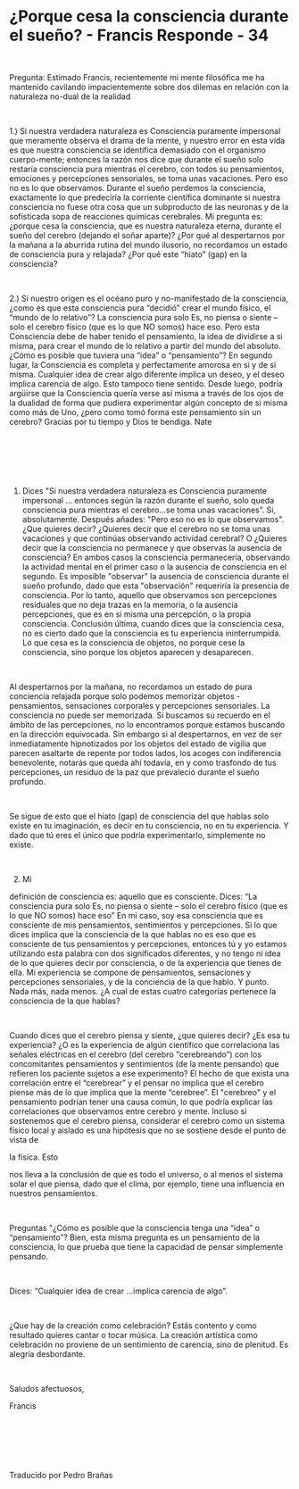 # ¿Porque cesa la consciencia durante el sueño? - Francis Responde - 34


&nbsp;




Pregunta: Estimado Francis, recientemente mi mente filos&oacute;fica me ha mantenido cavilando impacientemente sobre dos dilemas en relaci&oacute;n con la naturaleza no-dual de la realidad 






&nbsp;






1.) Si nuestra verdadera naturaleza es Consciencia puramente impersonal que meramente observa el drama de la mente, y nuestro error en esta vida es que nuestra consciencia se identifica demasiado con el organismo cuerpo-mente; entonces la raz&oacute;n nos dice que durante el sue&ntilde;o solo restar&iacute;a consciencia pura mientras el cerebro, con todos su pensamientos, emociones y percepciones sensoriales, se toma unas vacaciones. Pero eso no es lo que observamos. Durante el sue&ntilde;o perdemos la consciencia, exactamente lo que predecir&iacute;a la corriente cient&iacute;fica dominante si nuestra consciencia no fuese otra cosa que un subproducto de las neuronas y de la sofisticada sopa de reacciones qu&iacute;micas cerebrales. Mi pregunta es: &iquest;porque cesa la consciencia, que es nuestra naturaleza eterna, durante el sue&ntilde;o del cerebro (dejando el so&ntilde;ar aparte)? &iquest;Por qu&eacute; al despertarnos por la ma&ntilde;ana a la aburrida rutina del mundo ilusorio, no recordamos un estado de consciencia pura y relajada? &iquest;Por qu&eacute; este &ldquo;hiato&rdquo; (gap) en la consciencia?






&nbsp;






2.) Si nuestro origen es el oc&eacute;ano puro y no-manifestado de la consciencia, &iquest;como es que esta consciencia pura &ldquo;decidi&oacute;&rdquo; crear el mundo f&iacute;sico, el &ldquo;mundo de lo relativo&rdquo;? La consciencia pura solo Es, no piensa o siente &ndash; solo el cerebro f&iacute;sico (que es lo que NO somos) hace eso. Pero esta Consciencia debe de haber tenido el pensamiento, la idea de dividirse a si misma, para crear el mundo de lo relativo a partir del mundo del absoluto. &iquest;C&oacute;mo es posible que tuviera una &ldquo;idea&rdquo; o &ldquo;pensamiento&rdquo;? En segundo lugar, la Consciencia es completa y perfectamente amorosa en si y de si misma. Cualquier idea de crear algo diferente implica un deseo, y el deseo implica carencia de algo. Esto tampoco tiene sentido. Desde luego, podr&iacute;a arg&uuml;irse que la Consciencia quer&iacute;a verse as&iacute; misma a trav&eacute;s de los ojos de la dualidad de forma que pudiera experimentar alg&uacute;n concepto de si misma como m&aacute;s de Uno, &iquest;pero como tom&oacute; forma este pensamiento sin un cerebro? Gracias por tu tiempo y Dios te bendiga. Nate






&nbsp;







&nbsp;







&nbsp;






1. Dices &quot;Si nuestra verdadera naturaleza es Consciencia puramente impersonal &hellip; entonces seg&uacute;n la raz&oacute;n durante el sue&ntilde;o, solo queda consciencia pura mientras el cerebro&hellip;se toma unas vacaciones&rdquo;. Si, absolutamente. Despu&eacute;s a&ntilde;ades: &quot;Pero eso no es lo que observamos&quot;. &iquest;Que quieres decir? &iquest;Quieres decir que el cerebro no se toma unas vacaciones y que contin&uacute;as observando actividad cerebral? O &iquest;Quieres decir que la consciencia no permanece y que observas la ausencia de consciencia? En ambos casos la consciencia permanecer&iacute;a, observando la actividad mental en el primer caso o la ausencia de consciencia en el segundo. Es imposible &quot;observar&quot; la ausencia de consciencia durante el sue&ntilde;o profundo, dado que esta &quot;observaci&oacute;n&quot; requerir&iacute;a la presencia de consciencia. Por lo tanto, aquello que observamos son percepciones residuales que no deja trazas en la memoria, o la ausencia percepciones, que es en si misma una percepci&oacute;n, o la propia consciencia. Conclusi&oacute;n &uacute;ltima, cuando dices que la consciencia cesa, no es cierto dado que la consciencia es tu experiencia ininterrumpida. Lo que cesa es la consciencia de objetos, no porque cese la consciencia, sino porque los objetos aparecen y desaparecen. 






&nbsp;






Al despertarnos por la ma&ntilde;ana, no recordamos un estado de pura conciencia relajada porque solo podemos memorizar objetos - pensamientos, sensaciones corporales y percepciones sensoriales. La consciencia no puede ser memorizada. Si buscamos su recuerdo en el &aacute;mbito de las percepciones, no lo encontramos porque estamos buscando en la direcci&oacute;n equivocada. Sin embargo si al despertarnos, en vez de ser inmediatamente hipnotizados por los objetos del estado de vigilia que parecen asaltarte de repente por todos lados, los acoges con indiferencia benevolente, notar&aacute;s que queda ah&iacute; todav&iacute;a, en y como trasfondo de tus percepciones, un residuo de la paz que prevaleci&oacute; durante el sue&ntilde;o profundo.






&nbsp;






Se sigue de esto que el hiato (gap) de consciencia del que hablas solo existe en tu imaginaci&oacute;n, es decir en tu consciencia, no en tu experiencia. Y dado que t&uacute; eres el &uacute;nico que podr&iacute;a experimentarlo, simplemente no existe.






&nbsp;









2. Mi





 definici&oacute;n de consciencia es: aquello que es consciente. Dices: &ldquo;La consciencia pura solo Es, no piensa o siente &ndash; solo el cerebro f&iacute;sico (que es lo que NO somos) hace eso&rdquo; En mi caso, soy esa consciencia que es consciente de mis pensamientos, sentimientos y percepciones. Si lo que dices implica que la consciencia de la que hablas no es eso que es consciente de tus pensamientos y percepciones, entonces t&uacute; y yo estamos utilizando esta palabra con dos significados diferentes, y no tengo ni idea de lo que quieres decir por consciencia, o de la experiencia que tienes de ella. Mi experiencia se compone de pensamientos, sensaciones y percepciones sensoriales, y de la conciencia de la que hablo. Y punto. Nada m&aacute;s, nada menos. &iquest;A cual de estas cuatro categor&iacute;as pertenece la consciencia de la que hablas?







&nbsp;






Cuando dices que el cerebro piensa y siente, &iquest;que quieres decir? &iquest;Es esa tu experiencia? &iquest;O es la experiencia de alg&uacute;n cient&iacute;fico que correlaciona las se&ntilde;ales el&eacute;ctricas en el cerebro (del cerebro &quot;cerebreando&rdquo;) con los concomitantes pensamientos y sentimientos (de la mente pensando) que refieren los paciente sujetos a ese experimento? El hecho de que exista una correlaci&oacute;n entre el &ldquo;cerebrear&rdquo; y el pensar no implica que el cerebro piense m&aacute;s de lo que implica que la mente &ldquo;cerebree&rdquo;. El &quot;cerebreo&quot; y el pensamiento podr&iacute;an tener una causa com&uacute;n, lo que podr&iacute;a explicar las correlaciones que observamos entre cerebro y mente. Incluso si sostenemos que el cerebro piensa, considerar el cerebro como un sistema f&iacute;sico local y aislado es una hip&oacute;tesis que no se sostiene desde el punto de vista de 





la f&iacute;sica. Esto





 nos lleva a la conclusi&oacute;n de que es todo el universo, o al menos el sistema solar el que piensa, dado que el clima, por ejemplo, tiene una influencia en nuestros pensamientos. 






&nbsp;






Preguntas &quot;&iquest;C&oacute;mo es posible que la consciencia tenga una &ldquo;idea&rdquo; o &ldquo;pensamiento&rdquo;? Bien, esta misma pregunta es un pensamiento de la consciencia, lo que prueba que tiene la capacidad de pensar simplemente pensando.






&nbsp;






Dices: &ldquo;Cualquier idea de crear &hellip;implica carencia de algo&rdquo;.






&nbsp;






&iquest;Que hay de la creaci&oacute;n como celebraci&oacute;n? Est&aacute;s contento y como resultado quieres cantar o tocar m&uacute;sica. La creaci&oacute;n art&iacute;stica como celebraci&oacute;n no proviene de un sentimiento de carencia, sino de plenitud. Es alegr&iacute;a desbordante.






&nbsp;






Saludos afectuosos,





Francis






&nbsp;







&nbsp;







&nbsp;






Traducido por Pedro Bra&ntilde;as






